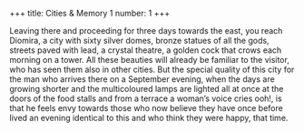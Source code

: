 +++
title: Cities & Memory 1
number: 1
+++

Leaving there and proceeding for three days towards the east, you reach Diomira, a city with sixty silver domes, bronze statues of all the gods, streets paved with lead, a crystal theatre, a golden cock that crows each morning on a tower. All these beauties will already be familiar to the visitor, who has seen them also in other cities. But the special quality of this city for the man who arrives there on a September evening, when the days are growing shorter and the multicoloured lamps are lighted all at once at the doors of the food stalls and from a terrace a woman’s voice cries ooh!, is that he feels envy towards those who now believe they have once before lived an evening identical to this and who think they were happy, that time.